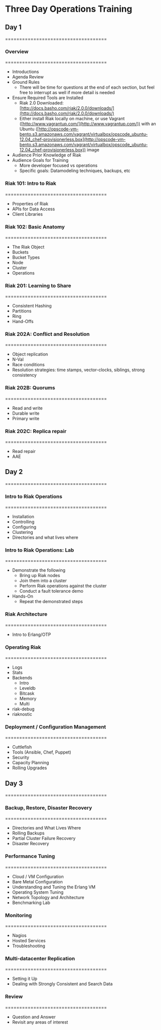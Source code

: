 # Three Day Operations Training

## Day 1
====================================

### Overview

====================================

* Introductions
* Agenda Review
* Ground Rules
	* There will be time for questions at the end of each section, but feel free to interrupt as well if more detail is needed
* Ensure Required Tools are Installed
	* Riak 2.0 Downloaded: [http://docs.basho.com/riak/2.0.0/downloads/](http://docs.basho.com/riak/2.0.0/downloads/)
	* Either install Riak locally on machine, or use Vagrant ([http://www.vagrantup.com/](http://www.vagrantup.com/)) with an Ubuntu ([http://opscode-vm-bento.s3.amazonaws.com/vagrant/virtualbox/opscode_ubuntu-12.04_chef-provisionerless.box](http://opscode-vm-bento.s3.amazonaws.com/vagrant/virtualbox/opscode_ubuntu-12.04_chef-provisionerless.box)) image
* Audience Prior Knowledge of Riak
* Audience Goals for Training
	* More developer focused vs operations
	* Specific goals: Datamodeling techniques, backups, etc

### Riak 101: Intro to Riak

====================================

* Properties of Riak
* APIs for Data Access
* Client Libraries

### Riak 102: Basic Anatomy

====================================

* The Riak Object
* Buckets
* Bucket Types
* Node
* Cluster
* Operations

### Riak 201: Learning to Share

====================================

* Consistent Hashing
* Partitions
* Ring
* Hand-Offs

### Riak 202A: Conflict and Resolution

====================================

* Object replication
* N-Val
* Race conditions
* Resolution strategies: time stamps, vector-clocks, siblings, strong consistency

### Riak 202B:  Quorums

====================================

* Read and write
* Durable write
* Primary write

### Riak 202C: Replica repair

====================================

* Read repair
* AAE

## Day 2
====================================

### Intro to Riak Operations

====================================

* Installation
* Controlling
* Configuring
* Clustering
* Directories and what lives where

### Intro to Riak Operations: Lab

====================================

* Demonstrate the following
	* Bring up Riak nodes
	* Join them into a cluster
	* Perform Riak operations against the cluster
	* Conduct a fault tolerance demo
* Hands-On
	* Repeat the demonstrated steps

### Riak Architecture

====================================

* Intro to Erlang/OTP

### Operating Riak

====================================

* Logs
* Stats
* Backends
	* Intro
	* Leveldb
	* Bitcask
	* Memory
	* Multi
* riak-debug
* riaknostic

### Deployment / Configuration Management

====================================

* Cuttlefish
* Tools (Ansible, Chef, Puppet)
* Security
* Capacity Planning
* Rolling Upgrades

## Day 3
====================================

### Backup, Restore, Disaster Recovery

====================================

* Directories and What Lives Where
* Rolling Backups
* Partial Cluster Failure Recovery
* Disaster Recovery

### Performance Tuning

====================================

* Cloud / VM Configuration
* Bare Metal Configuration
* Understanding and Tuning the Erlang VM
* Operating System Tuning
* Network Topology and Architecture
* Benchmarking Lab

### Monitoring

====================================

* Nagios
* Hosted Services
* Troubleshooting

### Multi-datacenter Replication

====================================

* Setting it Up
* Dealing with Strongly Consistent and Search Data

### Review

====================================

* Question and Answer
* Revisit any areas of interest
